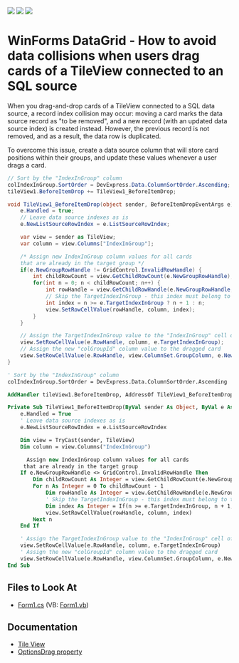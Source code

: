 <!-- default badges list -->
![](https://img.shields.io/endpoint?url=https://codecentral.devexpress.com/api/v1/VersionRange/518130311/18.1.3%2B)
[![](https://img.shields.io/badge/Open_in_DevExpress_Support_Center-FF7200?style=flat-square&logo=DevExpress&logoColor=white)](https://supportcenter.devexpress.com/ticket/details/T1105093)
[![](https://img.shields.io/badge/📖_How_to_use_DevExpress_Examples-e9f6fc?style=flat-square)](https://docs.devexpress.com/GeneralInformation/403183)
<!-- default badges end -->
# WinForms DataGrid - How to avoid data collisions when users drag cards of a TileView connected to an SQL source

When you drag-and-drop cards of a TileView connected to a SQL data source, a record index collision may occur: moving a card marks the data source record as "to be removed", and a new record (with an updated data source index) is created instead. However, the previous record is not removed, and as a result, the data row is duplicated.

To overcome this issue, create a data source column that will store card positions within their groups, and update these values whenever a user drags a card.

```cs
// Sort by the "IndexInGroup" column
colIndexInGroup.SortOrder = DevExpress.Data.ColumnSortOrder.Ascending;
tileView1.BeforeItemDrop += TileView1_BeforeItemDrop;

void TileView1_BeforeItemDrop(object sender, BeforeItemDropEventArgs e) {
    e.Handled = true;
    // Leave data source indexes as is
    e.NewListSourceRowIndex = e.ListSourceRowIndex;

    var view = sender as TileView;
    var column = view.Columns["IndexInGroup"];

    /* Assign new IndexInGroup column values for all cards
    that are already in the target group */
    if(e.NewGroupRowHandle != GridControl.InvalidRowHandle) {
        int childRowCount = view.GetChildRowCount(e.NewGroupRowHandle);
        for(int n = 0; n < childRowCount; n++) {
            int rowHandle = view.GetChildRowHandle(e.NewGroupRowHandle, n);
            // Skip the TargetIndexInGroup - this index must belong to the dragged card
            int index = n >= e.TargetIndexInGroup ? n + 1 : n;
            view.SetRowCellValue(rowHandle, column, index);
        }
    }

    // Assign the TargetIndexInGroup value to the "IndexInGroup" cell of the dragged card
    view.SetRowCellValue(e.RowHandle, column, e.TargetIndexInGroup);
    // Assign the new "colGroupId" column value to the dragged card
    view.SetRowCellValue(e.RowHandle, view.ColumnSet.GroupColumn, e.NewGroupColumnValue);
}
```

```vb
' Sort by the "IndexInGroup" column
colIndexInGroup.SortOrder = DevExpress.Data.ColumnSortOrder.Ascending

AddHandler tileView1.BeforeItemDrop, AddressOf TileView1_BeforeItemDrop

Private Sub TileView1_BeforeItemDrop(ByVal sender As Object, ByVal e As BeforeItemDropEventArgs)
    e.Handled = True
    ' Leave data source indexes as is
    e.NewListSourceRowIndex = e.ListSourceRowIndex

    Dim view = TryCast(sender, TileView)
    Dim column = view.Columns("IndexInGroup")

      Assign new IndexInGroup column values for all cards
     that are already in the target group 
    If e.NewGroupRowHandle <> GridControl.InvalidRowHandle Then
        Dim childRowCount As Integer = view.GetChildRowCount(e.NewGroupRowHandle)
        For n As Integer = 0 To childRowCount - 1
            Dim rowHandle As Integer = view.GetChildRowHandle(e.NewGroupRowHandle, n)
            ' Skip the TargetIndexInGroup - this index must belong to the dragged card
            Dim index As Integer = If(n >= e.TargetIndexInGroup, n + 1, n)
            view.SetRowCellValue(rowHandle, column, index)
        Next n
    End If

    ' Assign the TargetIndexInGroup value to the "IndexInGroup" cell of the dragged card
    view.SetRowCellValue(e.RowHandle, column, e.TargetIndexInGroup)
    ' Assign the new "colGroupId" column value to the dragged card
    view.SetRowCellValue(e.RowHandle, view.ColumnSet.GroupColumn, e.NewGroupColumnValue)
End Sub
```

## Files to Look At

- [Form1.cs](./CS/Reorder/Form1.cs) (VB: [Form1.vb](./VB/Reorder/Form1.vb))

## Documentation

- [Tile View](https://docs.devexpress.com/WindowsForms/114728/controls-and-libraries/data-grid/views/tile-view)
- [OptionsDrag property](https://docs.devexpress.com/WindowsForms/DevExpress.XtraGrid.Views.Tile.TileView.OptionsDragDrop)

